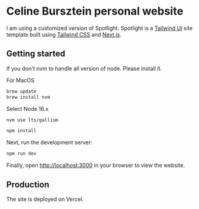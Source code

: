 # Celine Bursztein personal website 

I am using a customized version of Spotlight.
Spotlight is a [Tailwind UI](https://tailwindui.com) site template built using [Tailwind CSS](https://tailwindcss.com) and [Next.js](https://nextjs.org).

## Getting started

If you don't nvm to handle all version of node.
Please install it.

For MacOS
```bash
brew update
brew install nvm
```

Select Node 16.x
```bash
nvm use lts/gallium
```

```bash
npm install
```

Next, run the development server:

```bash
npm run dev
```

Finally, open [http://localhost:3000](http://localhost:3000) in your browser to view the website.

## Production
The site is deployed on Vercel.
